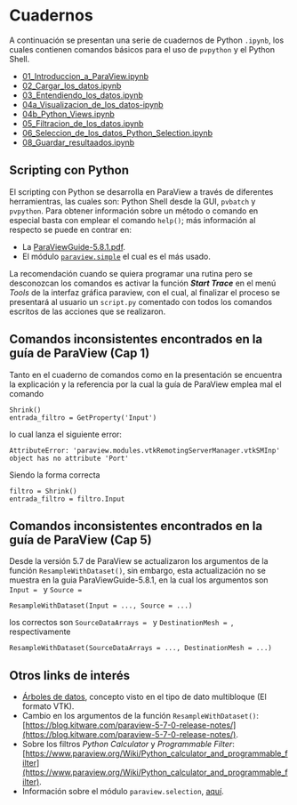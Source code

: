 # Cuadernos

A continuación se presentan una serie de cuadernos de Python ```.ipynb```, los cuales contienen comandos básicos para el uso de ```pvpython``` y el Python Shell.

- [01_Introduccion_a_ParaView.ipynb](01_Introduccion_a_ParaView.ipynb)
- [02_Cargar_los_datos.ipynb](02_Cargar_los_datos.ipynb)
- [03_Entendiendo_los_datos.ipynb](03_Entendiendo_los_datos.ipynb)
- [04a_Visualizacion_de_los_datos-ipynb](04a_Visualizacion_de_los_datos-ipynb)
- [04b_Python_Views.ipynb](04b_Python_Views.ipynb)
- [05_Filtracion_de_los_datos.ipynb](05_Filtracion_de_los_datos.ipynb)
- [06_Seleccion_de_los_datos_Python_Selection.ipynb](06_Seleccion_de_los_datos_Python_Selection.ipynb)
- [08_Guardar_resultaados.ipynb](08_Guardar_resultaados.ipynb)

## Scripting con Python

El scripting con Python se desarrolla en ParaView a través de diferentes herramientras, las cuales son: Python Shell desde la GUI, ```pvbatch``` y ```pvpython```. Para obtener información sobre un método o comando en especial basta con emplear el comando ```help()```; más información al respecto se puede en contrar en:

- La [ParaViewGuide-5.8.1.pdf](https://www.paraview.org/files/v5.8/ParaViewGuide-5.8.1.pdf).
- El módulo [```paraview.simple```](https://kitware.github.io/paraview-docs/latest/python/paraview.simple.html) el cual es el más usado.

La recomendación cuando se quiera programar una rutina pero se desconozcan los comandos es activar la función ***Start Trace*** en el menú *Tools* de la interfaz gráfica paraview, con el cual, al finalizar el proceso se presentará al usuario un ```script.py``` comentado con todos los comandos escritos de las acciones que se realizaron.

## Comandos inconsistentes encontrados en la guía de ParaView (Cap 1)

Tanto en el cuaderno de comandos como en la presentación se encuentra la explicación y la referencia por la cual la guía de ParaView emplea mal el comando

```
Shrink()
entrada_filtro = GetProperty('Input')
```

lo cual lanza el siguiente error:

```
AttributeError: 'paraview.modules.vtkRemotingServerManager.vtkSMInp' object has no attribute 'Port'
```

Siendo la forma correcta

```
filtro = Shrink()
entrada_filtro = filtro.Input
```

## Comandos inconsistentes encontrados en la guía de ParaView (Cap 5)

Desde la versión 5.7 de ParaView se actualizaron los argumentos de la función ```ResampleWithDataset()```, sin embargo, esta actualización no se muestra en la guia ParaViewGuide-5.8.1, en la cual los argumentos son ```Input = ``` y ```Source = ```

```
ResampleWithDataset(Input = ..., Source = ...)
```

los correctos son ```SourceDataArrays = ``` y ```DestinationMesh = ```, respectivamente

```
ResampleWithDataset(SourceDataArrays = ..., DestinationMesh = ...)
```

## Otros links de interés

- [Árboles de datos](https://es.wikipedia.org/wiki/%C3%81rbol_(inform%C3%A1tica)), concepto visto en el tipo de dato multibloque (El formato VTK).
- Cambio en los argumentos de la función ```ResampleWithDataset()```: [https://blog.kitware.com/paraview-5-7-0-release-notes/](https://blog.kitware.com/paraview-5-7-0-release-notes/).
- Sobre los filtros *Python Calculator* y *Programmable Filter*: [https://www.paraview.org/Wiki/Python_calculator_and_programmable_filter](https://www.paraview.org/Wiki/Python_calculator_and_programmable_filter).
- Información sobre el módulo ```paraview.selection```, [aquí](https://kitware.github.io/paraview-docs/latest/python/paraview.selection.html).
